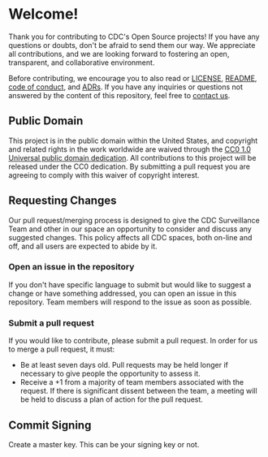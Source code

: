 # Welcome!

Thank you for contributing to CDC's Open Source projects! If you have any
questions or doubts, don't be afraid to send them our way. We appreciate all
contributions, and we are looking forward to fostering an open, transparent, and
collaborative environment.

Before contributing, we encourage you to also read or [LICENSE](LICENSE),
[README](README.md), [code of conduct](code-of-conduct.md), and [ADRs](/adr).
If you have any inquiries or questions not answered by the content of this repository, feel free to
[contact us](mailto:surveillanceplatform@cdc.gov).

## Public Domain

This project is in the public domain within the United States, and copyright and
related rights in the work worldwide are waived through the
[CC0 1.0 Universal public domain dedication](https://creativecommons.org/publicdomain/zero/1.0/).
All contributions to this project will be released under the CC0 dedication. By
submitting a pull request you are agreeing to comply with this waiver of
copyright interest.

## Requesting Changes

Our pull request/merging process is designed to give the CDC Surveillance Team
and other in our space an opportunity to consider and discuss any suggested
changes. This policy affects all CDC spaces, both on-line and off, and all users
are expected to abide by it.

### Open an issue in the repository

If you don't have specific language to submit but would like to suggest a change
or have something addressed, you can open an issue in this repository. Team
members will respond to the issue as soon as possible.

### Submit a pull request

If you would like to contribute, please submit a pull request. In order for us
to merge a pull request, it must:

- Be at least seven days old. Pull requests may be held longer if necessary
  to give people the opportunity to assess it.
- Receive a +1 from a majority of team members associated with the request.
  If there is significant dissent between the team, a meeting will be held to
  discuss a plan of action for the pull request.

## Commit Signing

Create a master key.  This can be your signing key or not.
